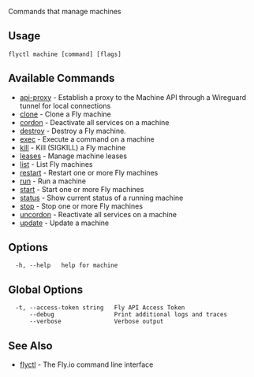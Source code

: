 Commands that manage machines


## Usage
~~~
flyctl machine [command] [flags]
~~~

## Available Commands
* [api-proxy](/docs/flyctl/machine-api-proxy/)	 - Establish a proxy to the Machine API through a Wireguard tunnel for local connections
* [clone](/docs/flyctl/machine-clone/)	 - Clone a Fly machine
* [cordon](/docs/flyctl/machine-cordon/)	 - Deactivate all services on a machine
* [destroy](/docs/flyctl/machine-destroy/)	 - Destroy a Fly machine.
* [exec](/docs/flyctl/machine-exec/)	 - Execute a command on a machine
* [kill](/docs/flyctl/machine-kill/)	 - Kill (SIGKILL) a Fly machine
* [leases](/docs/flyctl/machine-leases/)	 - Manage machine leases
* [list](/docs/flyctl/machine-list/)	 - List Fly machines
* [restart](/docs/flyctl/machine-restart/)	 - Restart one or more Fly machines
* [run](/docs/flyctl/machine-run/)	 - Run a machine
* [start](/docs/flyctl/machine-start/)	 - Start one or more Fly machines
* [status](/docs/flyctl/machine-status/)	 - Show current status of a running machine
* [stop](/docs/flyctl/machine-stop/)	 - Stop one or more Fly machines
* [uncordon](/docs/flyctl/machine-uncordon/)	 - Reactivate all services on a machine
* [update](/docs/flyctl/machine-update/)	 - Update a machine

## Options

~~~
  -h, --help   help for machine
~~~

## Global Options

~~~
  -t, --access-token string   Fly API Access Token
      --debug                 Print additional logs and traces
      --verbose               Verbose output
~~~

## See Also

* [flyctl](/docs/flyctl/help/)	 - The Fly.io command line interface

